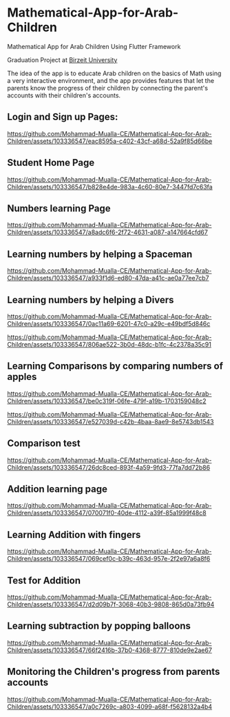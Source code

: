 # Mathematical-App-for-Arab-Children
Mathematical App for Arab Children Using Flutter Framework

Graduation Project at [Birzeit University](https://www.birzeit.edu/)


The idea of the app is to educate Arab children on the basics of Math using a very interactive environment, and the app provides features that let the parents know the progress of their children by connecting the parent's accounts with their children's accounts.


## Login and Sign up Pages:

https://github.com/Mohammad-Mualla-CE/Mathematical-App-for-Arab-Children/assets/103336547/eac8595a-c402-43cf-a68d-52a9f85d66be




## Student Home Page

https://github.com/Mohammad-Mualla-CE/Mathematical-App-for-Arab-Children/assets/103336547/b828e4de-983a-4c60-80e7-3447fd7c63fa




## Numbers learning Page

https://github.com/Mohammad-Mualla-CE/Mathematical-App-for-Arab-Children/assets/103336547/a8adc6f6-2f72-4631-a087-a147664cfd67




## Learning numbers by helping a Spaceman 

https://github.com/Mohammad-Mualla-CE/Mathematical-App-for-Arab-Children/assets/103336547/a933f1d6-ed80-47da-a41c-ae0a77ee7cb7




## Learning numbers by helping a Divers 

https://github.com/Mohammad-Mualla-CE/Mathematical-App-for-Arab-Children/assets/103336547/0ac11a69-6201-47c0-a29c-e49bdf5d846c


https://github.com/Mohammad-Mualla-CE/Mathematical-App-for-Arab-Children/assets/103336547/806ae522-3b0d-48dc-b1fc-4c2378a35c91




## Learning Comparisons by comparing numbers of apples

https://github.com/Mohammad-Mualla-CE/Mathematical-App-for-Arab-Children/assets/103336547/be0c319f-06fe-479f-a19b-1703159048c2

https://github.com/Mohammad-Mualla-CE/Mathematical-App-for-Arab-Children/assets/103336547/e527039d-c42b-4baa-8ae9-8e5743db1543


## Comparison test

https://github.com/Mohammad-Mualla-CE/Mathematical-App-for-Arab-Children/assets/103336547/26dc8ced-893f-4a59-9fd3-77fa7dd72b86




## Addition learning page

https://github.com/Mohammad-Mualla-CE/Mathematical-App-for-Arab-Children/assets/103336547/070071f0-40de-4112-a39f-85a1999f48c8


## Learning Addition with fingers

https://github.com/Mohammad-Mualla-CE/Mathematical-App-for-Arab-Children/assets/103336547/069cef0c-b39c-463d-957e-2f2e97a6a8f6


## Test for Addition

https://github.com/Mohammad-Mualla-CE/Mathematical-App-for-Arab-Children/assets/103336547/d2d09b7f-3068-40b3-9808-865d0a73fb94


## Learning subtraction by popping balloons


https://github.com/Mohammad-Mualla-CE/Mathematical-App-for-Arab-Children/assets/103336547/66f2416b-37b0-4368-8777-810de9e2ae67




## Monitoring the Children's progress from parents accounts

https://github.com/Mohammad-Mualla-CE/Mathematical-App-for-Arab-Children/assets/103336547/a0c7269c-a803-4099-a68f-f5628132a4b4
